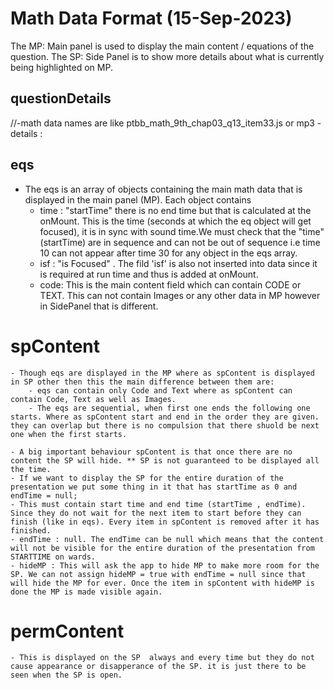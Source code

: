 
# Math Data Format (15-Sep-2023)

The MP: Main panel is used to display the main content / equations of the question.
The SP: Side Panel is to show more details about what is currently being highlighted on MP.

## questionDetails
//-math data names are like ptbb_math_9th_chap03_q13_item33.js or mp3
    - details : 
## eqs

- The eqs is an array of objects containing the main math data that is displayed in the main panel (MP). Each object contains
  - time : "startTime" there is no end time but that is calculated at the onMount. This is the time (seconds at which the eq object will get focused), it is in sync with sound time.We must check that the "time" (startTime) are in sequence and can not be out of sequence i.e time 10 can not appear after time 30 for any object in the eqs array.
  - isf : "is Focused" . The fild 'isf' is also not inserted into data since it is required at run time and thus is added at onMount.
  - code: This is the main content field which can contain CODE or TEXT. This can not contain Images or any other data in MP however in SidePanel that is different.


#  spContent
    - Though eqs are displayed in the MP where as spContent is displayed in SP other then this the main difference between them are:
        - eqs can contain only Code and Text where as spContent can contain Code, Text as well as Images.
        - The eqs are sequential, when first one ends the following one starts. Where as spContent start and end in the order they are given. they can overlap but there is no compulsion that there shuold be next one when the first starts.

    - A big important behaviour spContent is that once there are no content the SP will hide. ** SP is not guaranteed to be displayed all the time.
    - If we want to display the SP for the entire duration of the presentation we put some thing in it that has startTime as 0 and endTime = null; 
    - This must contain start time and end time (startTime , endTime). Since they do not wait for the next item to start before they can finish (like in eqs). Every item in spContent is removed after it has finished.
    - endTime : null. The endTime can be null which means that the content will not be visible for the entire duration of the presentation from STARTTIME on wards.
    - hideMP : This will ask the app to hide MP to make more room for the SP. We can not assign hideMP = true with endTime = null since that will hide the MP for ever. Once the item in spContent with hideMP is done the MP is made visible again.

# permContent
    - This is displayed on the SP  always and every time but they do not cause appearance or disapperance of the SP. it is just there to be seen when the SP is open.